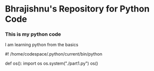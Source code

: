 # Bhrajishnu's Repository for Python Code

### This is my python code

I am learning python from the basics

#! /home/codespace/.python/current/bin/python

def os():
    import os
    os.system("./part1.py")
os()